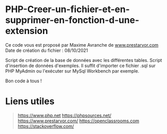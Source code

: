 # PHP-Creer-un-fichier-et-en-supprimer-en-fonction-d-une-extension                                            
 Ce code vous est proposé par Maxime Avranche de www.prestarvor.com 
 Date de création du fichier : 08/10/2021

Script de création de la base de données avec les différentes tables. 
Script d'insertion de données d'exemples.
Il suffit d'importer ce fichier .sql sur PHP MyAdmin ou l'exécuter sur MySql Workbench par exemple.

Bon code à tous !

# Liens utiles
> https://www.php.net
> https://phpsources.net/
> https://www.prestarvor.com/
> https://openclassrooms.com
> https://stackoverflow.com/


